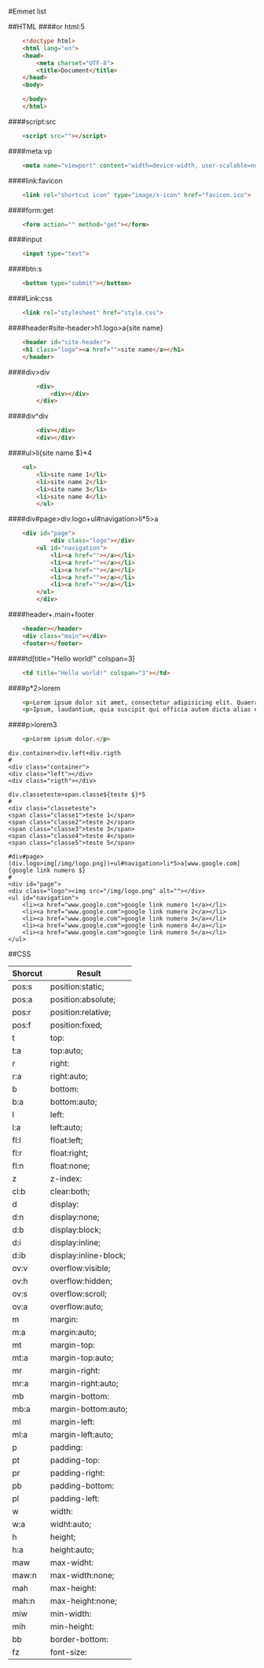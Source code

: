 #Emmet list

##HTML
####or html:5
```html
	<!doctype html>
	<html lang="en">
	<head>
		<meta charset="UTF-8">
		<title>Document</title>
	</head>
	<body>

	</body>
	</html>
```

####script:src
```html
	<script src=""></script>
```
####meta:vp
```html
	<meta name="viewport" content="width=device-width, user-scalable=no, initial-scale=1.0, maximum-scale=1.0, minimum-scale=1.0">
```
####link:favicon
```html
	<link rel="shortcut icon" type="image/x-icon" href="favicon.ico">
```
####form:get
```html
	<form action="" method="get"></form>
```
####input
```html
	<input type="text">
```
####btn:s
```html
	<button type="submit"></button>
```
####Link:css 
```html
	<link rel="stylesheet" href="style.css">
```
####header#site-header>h1.logo>a{site name}
```html
	<header id="site-header">
	<h1 class="logo"><a href="">site name</a></h1>
	</header>
```
####div>div
```html
    	<div>
        	<div></div>
    	</div>
```
####div^div
```html
    	<div></div>
    	<div></div>
```
####ul>li{site name $}*4
```html
	<ul>
		<li>site name 1</li>
		<li>site name 2</li>
		<li>site name 3</li>
		<li>site name 4</li>
    	</ul>
```
####div#page>div.logo+ul#navigation>li*5>a
```html
	<div id="page">
        	<div class="logo"></div>
		<ul id="navigation">
		    <li><a href=""></a></li>
		    <li><a href=""></a></li>
		    <li><a href=""></a></li>
		    <li><a href=""></a></li>
		    <li><a href=""></a></li>
		</ul>
    	</div>
```
####header+.main+footer
```html
	<header></header>
	<div class="main"></div>
	<footer></footer>
```
####td[title="Hello world!" colspan=3]
```html
	<td title="Hello world!" colspan="3"></td>
```
####p*2>lorem
```html
	<p>Lorem ipsum dolor sit amet, consectetur adipisicing elit. Quaerat, eaque, molestiae saepe aut autem in earum magnam harum enim obcaecati eum pariatur sit suscipit nisi repellat quia a ipsum reiciendis!</p>
	<p>Ipsum, laudantium, quia suscipit qui officia autem dicta alias explicabo illo quis voluptas corporis eveniet laborum ducimus possimus quas debitis sunt quibusdam libero deserunt. Odit nemo beatae officiis perspiciatis delectus.</p>
```
####p>lorem3
```html
	<p>Lorem ipsum dolor.</p>
```
	div.container>div.left+div.rigth
	#
	<div class="container">
	<div class="left"></div>
	<div class="rigth"></div>
</div>

	div.classeteste>span.classe${teste $}*5
	#
	<div class="classeteste">
	<span class="classe1">teste 1</span>
	<span class="classe2">teste 2</span>
	<span class="classe3">teste 3</span>
	<span class="classe4">teste 4</span>
	<span class="classe5">teste 5</span>
</div>

	#div#page>(div.logo>img[/img/logo.png])+ul#navigation>li*5>a[www.google.com]{google link numero $}
	#
	<div id="page">
	<div class="logo"><img src="/img/logo.png" alt=""></div>
	<ul id="navigation">
		<li><a href="www.google.com">google link numero 1</a></li>
		<li><a href="www.google.com">google link numero 2</a></li>
		<li><a href="www.google.com">google link numero 3</a></li>
		<li><a href="www.google.com">google link numero 4</a></li>
		<li><a href="www.google.com">google link numero 5</a></li>
	</ul>
</div>

	
##CSS

Shorcut  | Result
------------- | -------------
pos:s  | position:static;
pos:a  | position:absolute;
pos:r  | position:relative;
pos:f  | position:fixed;
t  | top:|;
t:a  | top:auto;
r  | right:|;
r:a  | right:auto;
b  | bottom:|;
b:a  | bottom:auto;
l  | left:|;
l:a  | left:auto;
fl:l  | float:left;
fl:r  | float:right;
fl:n  | float:none;
z  | z-index:|;
cl:b  | clear:both;
d  | display:|;
d:n  | display:none;
d:b  | display:block;
d:i  | display:inline;
d:ib  | display:inline-block;
ov:v  | overflow:visible;
ov:h  | overflow:hidden;
ov:s  | overflow:scroll;
ov:a  | overflow:auto;
m  | margin:|;
m:a  | margin:auto;
mt  | margin-top:|;
mt:a  | margin-top:auto;
mr  | margin-right:|;
mr:a  | margin-right:auto;
mb  | margin-bottom:|;
mb:a  | margin-bottom:auto;
ml  | margin-left:|;
ml:a  | margin-left:auto;
p  | padding:|;
pt  | padding-top:|;
pr  | padding-right:|;
pb  | padding-bottom:|;
pl  | padding-left:|;
w  | width:|;
w:a  | widht:auto;
h  | height;
h:a  | height:auto;
maw  | max-widht:|;
maw:n  | max-width:none;
mah  | max-height:|;
mah:n  | max-height:none;
miw  | min-width:|;
mih  | min-height:|;
bb  | border-bottom:|;
fz  | font-size:|;

